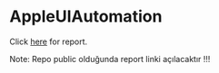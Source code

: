 # AppleUIAutomation

Click [here](https://raw.githack.com/kadirkaya28/AppleUIAutomation/main/allure-report/index.html) for report. 


Note: Repo public olduğunda report linki açılacaktır !!!
